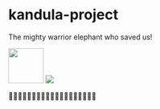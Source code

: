 # kandula-project
The mighty warrior elephant who saved us!

<img src="https://media.giphy.com/media/c5iMjFfrUFpza/giphy.gif" width="70" height="70" />
<img src="https://media.giphy.com/media/c5iMjFfrUFpza/giphy.gif" />


:elephant::elephant::elephant::elephant::elephant::elephant::elephant::elephant::elephant::elephant::elephant::elephant::elephant::elephant::elephant::elephant::elephant::elephant::elephant:

